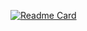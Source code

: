 [![Readme Card](https://github-readme-stats.vercel.app/api/pin/?username=Nikhil-69&repo=github-readme-stats)](https://github.com/anuraghazra/github-readme-stats)
